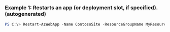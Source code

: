 ### Example 1: Restarts an app (or deployment slot, if specified). (autogenerated)
```powershell
PS C:\> Restart-AzWebApp -Name ContosoSite -ResourceGroupName MyResourceGroup
```

